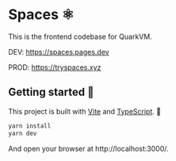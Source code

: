 # Spaces ⚛️

This is the frontend codebase for QuarkVM.

DEV:
https://spaces.pages.dev

PROD:
https://tryspaces.xyz

## Getting started 🏃

This project is built with [Vite](https://vitejs.dev/) and [TypeScript](https://www.typescriptlang.org/). 🚀

```sh
yarn install
yarn dev
```

And open your browser at http://localhost:3000/.
